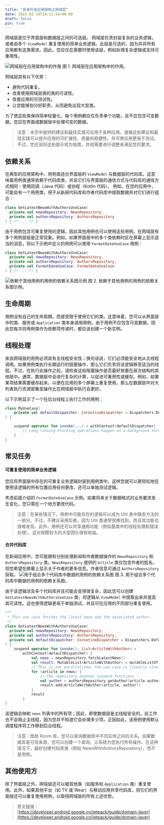 ```yaml
---
title: "安卓开发应用架构之网域层"
date: 2022-01-10T14:11:54+08:00
draft: false
pin: true
---
```

网域层是位于界面层和数据层之间的可选层。
网域层负责封装复杂的业务逻辑，或者由多个 `ViewModel` 重复使用的简单业务逻辑。此层是可选的，因为并非所有应用都有这类需求。因此，您应仅在需要时使用该层，例如处理复杂逻辑或支持可重用性。
<!--more-->
![网域层在应用架构中的作用](https://developer.android.google.cn/topic/libraries/architecture/images/mad-arch-domain-overview.png)
图 1. 网域层在应用架构中的作用。

网域层具有以下优势：

- 避免代码重复。
- 改善使用网域层类的类的可读性。
- 改善应用的可测试性。
- 让您能够划分好职责，从而避免出现大型类。

为了使这些类保持简单轻量化，每个用例都应仅负责单个功能，且不应包含可变数据。您应在界面或数据层中处理可变的数据。
>注意：本页中提供的建议和最佳实践可应用于各种应用。遵循这些建议和最佳实践可以提升应用的可扩展性、质量和稳健性，并可使应用更易于测试。不过，您应该将这些提示视为指南，并视需要进行调整来满足您的要求。

## 依赖关系
在典型的应用架构中，用例类适合界面层的 `ViewModel` 与数据层的代码库。这意味着用例类通常依赖于代码库类，并且它们与界面层的通信方式与代码库的通信方式相同 - 使用回调（Java 代码）或协程（Kotlin 代码）。
例如，在您的应用中，可能会有一个用例类，用于从新闻代码库和作者代码库中提取数据并对它们进行组合：
``` kotlin
class GetLatestNewsWithAuthorsUseCase(
  private val newsRepository: NewsRepository,
  private val authorsRepository: AuthorsRepository
) { /* ... */ }
```
由于用例包含可重复使用的逻辑，因此其他用例也可以使用这些用例。在网域层有多个用例层级是正常现象。例如，如果界面层中的多个类依赖时区在屏幕上显示适当的消息，则以下示例中定义的用例可以使用 `FormatDateUseCase` 用例：
``` kotlin
class GetLatestNewsWithAuthorsUseCase(
  private val newsRepository: NewsRepository,
  private val authorsRepository: AuthorsRepository,
  private val formatDateUseCase: FormatDateUseCase
) { /* ... */ }
```

![依赖于其他用例的用例的依赖关系图示例](https://developer.android.google.cn/topic/libraries/architecture/images/mad-arch-domain-usecase-deps.png)
图 2. 依赖于其他用例的用例的依赖关系图示例。
## 生命周期
用例没有自己的生命周期，而是受限于使用它们的类。这意味着，您可以从界面层中的类、服务或 `Application` 类本身调用用例。由于用例不应包含可变数据，因此您每次将用例类作为依赖项传递时，都应该创建一个新实例。
## 线程处理
来自网域层的用例必须具有主线程安全性；换句话说，它们必须能安全地从主线程调用。如果用例类执行长期运行的阻塞操作，那么它们负责将该逻辑移至适当的线程。不过，在执行此操作之前，请检查这些阻塞操作是否最好放置在层次结构的其他层中。通常，数据层中会进行复杂的计算，以促进可重用性或缓存。例如，如果某项结果需要缓存起来，以便在应用的多个屏幕上重复使用，那么在数据层中对大列表执行资源密集型操作比在网域层中执行会更好。

以下示例显示了一个在后台线程上执行工作的用例：
``` kotlin
class MyUseCase(
    private val defaultDispatcher: CoroutineDispatcher = Dispatchers.Default
) {

    suspend operator fun invoke(...) = withContext(defaultDispatcher) {
        // Long-running blocking operations happen on a background thread.
    }
}
```
## 常见任务
#### 可重复使用的简单业务逻辑
您应将界面层中存在的可重复业务逻辑封装到用例类中。这样您就可以更轻松地在使用该逻辑的所有位置应用任何更改，还可以单独测试逻辑。

考虑前面介绍的 `FormatDateUseCase` 示例。如果将来关于数据格式的业务要求发生变化，您只需在一个地方更改代码。
>注意：在某些情况下，用例中可能存在的逻辑可以成为 Util 类中静态方法的一部分。不过，不建议采用后者，因为 Util 类通常很难找到，而且其功能也很难发现。此外，用例还可以共享通用功能（例如基类中的线程处理和错误处理），这对规模较大的大型团队很有助益。

#### 合并代码库
在新闻应用中，您可能拥有分别处理新闻和作者数据操作的 `NewsRepository` 和 `AuthorsRepository` 类。`NewsRepository` 提供的 `Article` 类仅包含作者的姓名，但您希望在屏幕上显示关于作者的更多信息。作者信息可通过 `AuthorsRepository` 获取。
![用于组合多个代码库中数据的用例的依赖关系图](https://developer.android.google.cn/topic/libraries/architecture/images/mad-arch-domain-multiple-repos.png)
图 3. 用于组合多个代码库中数据的用例的依赖关系图。

由于该逻辑涉及多个代码库并且可能会变得很复杂，因此您可以创建 `GetLatestNewsWithAuthorsUseCase` 类，将逻辑从 `ViewModel` 中提取出来并提高其可读性。这也使得逻辑更易于单独测试，并且可在应用的不同部分重复使用。
``` kotlin
/**
 * This use case fetches the latest news and the associated author.
 */
class GetLatestNewsWithAuthorsUseCase(
  private val newsRepository: NewsRepository,
  private val authorsRepository: AuthorsRepository,
  private val defaultDispatcher: CoroutineDispatcher = Dispatchers.Default
) {
    suspend operator fun invoke(): List<ArticleWithAuthor> =
        withContext(defaultDispatcher) {
            val news = newsRepository.fetchLatestNews()
            val result: MutableList<ArticleWithAuthor> = mutableListOf()
            // This is not parallelized, the use case is linearly slow.
            for (article in news) {
                // The repository exposes suspend functions
                val author = authorsRepository.getAuthor(article.authorId)
                result.add(ArticleWithAuthor(article, author))
            }
            result
        }
}
```
该逻辑会映射 `news` 列表中的所有项；因此，即使数据层是主线程安全的，此工作也不会阻止主线程，因为您并不知道它会处理多少项。正因如此，该用例使用默认调度程序将工作移到后台线程。
>注意：借助 Room 库，您可以查询数据库中不同实体之间的关系。如果数据库是可信来源，您可以创建一个查询，让系统为您执行所有操作。在这种情况下，最好创建代码库类（例如 NewsWithAuthorsRepository），而不是用例。

## 其他使用方
除了界面层之外，网域层还可以被其他类（如服务和 `Application` 类）重复使用。此外，如果其他平台（如 TV 或 Wear）与移动应用共享代码库，则它们的界面层还可以重复使用用例，以取得网域层的所有上述优势。

>原文链接：[https://developer.android.google.cn/jetpack/guide/domain-layer](https://developer.android.google.cn/jetpack/guide/domain-layer)